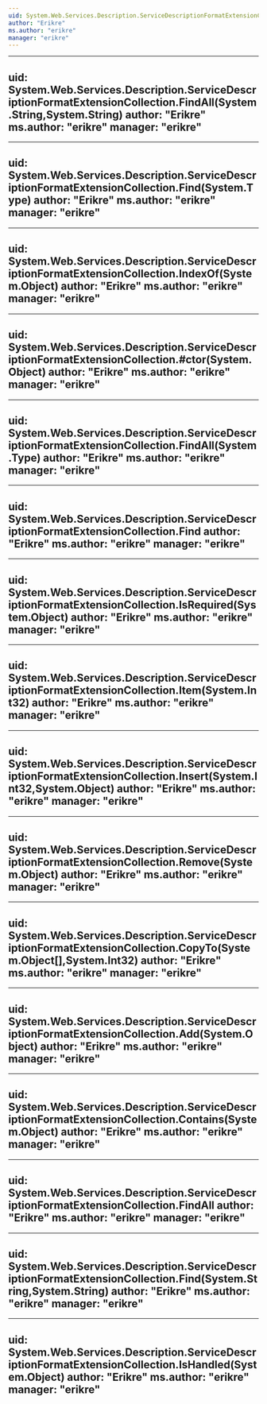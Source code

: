 ```yaml
---
uid: System.Web.Services.Description.ServiceDescriptionFormatExtensionCollection
author: "Erikre"
ms.author: "erikre"
manager: "erikre"
---
```


---
uid: System.Web.Services.Description.ServiceDescriptionFormatExtensionCollection.FindAll(System.String,System.String)
author: "Erikre"
ms.author: "erikre"
manager: "erikre"
---

---
uid: System.Web.Services.Description.ServiceDescriptionFormatExtensionCollection.Find(System.Type)
author: "Erikre"
ms.author: "erikre"
manager: "erikre"
---

---
uid: System.Web.Services.Description.ServiceDescriptionFormatExtensionCollection.IndexOf(System.Object)
author: "Erikre"
ms.author: "erikre"
manager: "erikre"
---

---
uid: System.Web.Services.Description.ServiceDescriptionFormatExtensionCollection.#ctor(System.Object)
author: "Erikre"
ms.author: "erikre"
manager: "erikre"
---

---
uid: System.Web.Services.Description.ServiceDescriptionFormatExtensionCollection.FindAll(System.Type)
author: "Erikre"
ms.author: "erikre"
manager: "erikre"
---

---
uid: System.Web.Services.Description.ServiceDescriptionFormatExtensionCollection.Find
author: "Erikre"
ms.author: "erikre"
manager: "erikre"
---

---
uid: System.Web.Services.Description.ServiceDescriptionFormatExtensionCollection.IsRequired(System.Object)
author: "Erikre"
ms.author: "erikre"
manager: "erikre"
---

---
uid: System.Web.Services.Description.ServiceDescriptionFormatExtensionCollection.Item(System.Int32)
author: "Erikre"
ms.author: "erikre"
manager: "erikre"
---

---
uid: System.Web.Services.Description.ServiceDescriptionFormatExtensionCollection.Insert(System.Int32,System.Object)
author: "Erikre"
ms.author: "erikre"
manager: "erikre"
---

---
uid: System.Web.Services.Description.ServiceDescriptionFormatExtensionCollection.Remove(System.Object)
author: "Erikre"
ms.author: "erikre"
manager: "erikre"
---

---
uid: System.Web.Services.Description.ServiceDescriptionFormatExtensionCollection.CopyTo(System.Object[],System.Int32)
author: "Erikre"
ms.author: "erikre"
manager: "erikre"
---

---
uid: System.Web.Services.Description.ServiceDescriptionFormatExtensionCollection.Add(System.Object)
author: "Erikre"
ms.author: "erikre"
manager: "erikre"
---

---
uid: System.Web.Services.Description.ServiceDescriptionFormatExtensionCollection.Contains(System.Object)
author: "Erikre"
ms.author: "erikre"
manager: "erikre"
---

---
uid: System.Web.Services.Description.ServiceDescriptionFormatExtensionCollection.FindAll
author: "Erikre"
ms.author: "erikre"
manager: "erikre"
---

---
uid: System.Web.Services.Description.ServiceDescriptionFormatExtensionCollection.Find(System.String,System.String)
author: "Erikre"
ms.author: "erikre"
manager: "erikre"
---

---
uid: System.Web.Services.Description.ServiceDescriptionFormatExtensionCollection.IsHandled(System.Object)
author: "Erikre"
ms.author: "erikre"
manager: "erikre"
---

